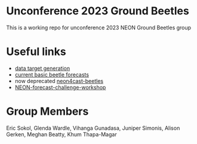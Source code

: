 # Unconference 2023 Ground Beetles

This is a working repo for unconference 2023 NEON Ground Beetles group

# Useful links

- [data target generation](https://github.com/eco4cast/neon4cast-targets)
- [current basic beetle forecasts](https://github.com/cboettig/neon-beetles-forecasts)
- now deprecated [neon4cast-beetles](https://github.com/eco4cast/neon4cast-beetles/tree/master)
- [NEON-forecast-challenge-workshop](https://github.com/OlssonF/NEON-forecast-challenge-workshop/tree/main)


# Group Members

Eric Sokol, Glenda Wardle, Vihanga Gunadasa, Juniper Simonis, Alison Gerken, Meghan Beatty, Khum Thapa-Magar

